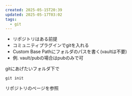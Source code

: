 ```yaml
---
created: 2025-05-15T20:39
updated: 2025-05-17T03:02
tags:
  - git
---
```

* リポジトリはある前提
* コミュニティプラグインでgitを入れる
* Custom Base Pathにフォルダのパスを書く(vaultは不要)
* 例. vault/pubの場合はpubのみで可

gitにあげたいフォルダ下で
```
git init
```

リポジトリのページを参照